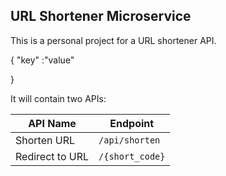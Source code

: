 ## URL Shortener Microservice

This is a personal project for a URL shortener API.


{
  "key" :"value"

}



It will contain two APIs:

| API Name         | Endpoint          |
|-----------------|-------------------|
| Shorten URL      | `/api/shorten`    |
| Redirect to URL | `/{short_code}` |
